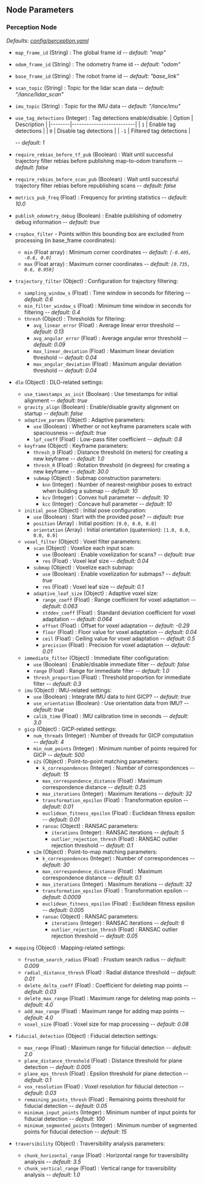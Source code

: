 ## Node Parameters
### Perception Node
_Defaults: [config/perception.yaml](../config/perception.yaml)_

* `map_frame_id` (String) : The global frame id -- _default: "map"_
* `odom_frame_id` (String) : The odometry frame id -- _default: "odom"_
* `base_frame_id` (String) : The robot frame id -- _default: "base_link"_

* `scan_topic` (String) : Topic for the lidar scan data -- _default: "/lance/lidar_scan"_
* `imu_topic` (String) : Topic for the IMU data -- _default: "/lance/imu"_

* `use_tag_detections` (Integer) : Tag detections enable/disable:
  | Option | Description              |
  |--------|--------------------------|
  | `1`    | Enable tag detections    |
  | `0`    | Disable tag detections   |
  | `-1`   | Filtered tag detections  |

  -- _default: 1_

* `require_rebias_before_tf_pub` (Boolean) : Wait until successful trajectory filter rebias before publishing map-to-odom transform -- _default: false_
* `require_rebias_before_scan_pub` (Boolean) : Wait until successful trajectory filter rebias before republishing scans -- _default: false_

* `metrics_pub_freq` (Float) : Frequency for printing statistics -- _default: 10.0_
* `publish_odometry_debug` (Boolean) : Enable publishing of odometry debug information -- _default: true_

* `cropbox_filter` - Points within this bounding box are excluded from processing (in base_frame coordinates):
  * `min` (Float array) : Minimum corner coordinates -- _default: `[-0.405, -0.6, 0.0]`_
  * `max` (Float array) : Maximum corner coordinates -- _default: `[0.735, 0.6, 0.959]`_

* `trajectory_filter` (Object) : Configuration for trajectory filtering:
  * `sampling_window_s` (Float) : Time window in seconds for filtering -- _default: 0.6_
  * `min_filter_window_s` (Float) : Minimum time window in seconds for filtering -- _default: 0.4_
  * `thresh` (Object) : Thresholds for filtering:
    * `avg_linear_error` (Float) : Average linear error threshold -- _default: 0.13_
    * `avg_angular_error` (Float) : Average angular error threshold -- _default: 0.09_
    * `max_linear_deviation` (Float) : Maximum linear deviation threshold -- _default: 0.04_
    * `max_angular_deviation` (Float) : Maximum angular deviation threshold -- _default: 0.04_

* `dlo` (Object) : DLO-related settings:
  * `use_timestamps_as_init` (Boolean) : Use timestamps for initial alignment -- _default: true_
  * `gravity_align` (Boolean) : Enable/disable gravity alignment on startup -- _default: false_
  * `adaptive_params` (Object) : Adaptive parameters:
    * `use` (Boolean) : Whether or not keyframe parameters scale with spaciousness -- _default: true_
    * `lpf_coeff` (Float) : Low-pass filter coefficient -- _default: 0.8_
  * `keyframe` (Object) : Keyframe parameters:
    * `thresh_D` (Float) : Distance threshold (in meters) for creating a new keyframe -- _default: 1.0_
    * `thresh_R` (Float) : Rotation threshold (in degrees) for creating a new keyframe -- _default: 30.0_
    * `submap` (Object) : Submap construction parameters:
      * `knn` (Integer) : Number of nearest-neighbor poses to extract when building a submap -- _default: 10_
      * `kcv` (Integer) : Convex hull parameter -- _default: 10_
      * `kcc` (Integer) : Concave hull parameter -- _default: 10_
  * `initial_pose` (Object) : Initial pose configuration:
    * `use` (Boolean) : Start with the provided pose? -- _default: true_
    * `position` (Array) : Initial position: `[0.0, 0.0, 0.0]`
    * `orientation` (Array) : Initial orientation (quaternion): `[1.0, 0.0, 0.0, 0.0]`
  * `voxel_filter` (Object) : Voxel filter parameters:
    * `scan` (Object) : Voxelize each input scan:
      * `use` (Boolean) : Enable voxelization for scans? -- _default: true_
      * `res` (Float) : Voxel leaf size -- _default: 0.04_
    * `submap` (Object) : Voxelize each submap:
      * `use` (Boolean) : Enable voxelization for submaps? -- _default: true_
      * `res` (Float) : Voxel leaf size -- _default: 0.1_
    * `adaptive_leaf_size` (Object) : Adaptive voxel size:
      * `range_coeff` (Float) : Range coefficient for voxel adaptation -- _default: 0.063_
      * `stddev_coeff` (Float) : Standard deviation coefficient for voxel adaptation -- _default: 0.064_
      * `offset` (Float) : Offset for voxel adaptation -- _default: -0.29_
      * `floor` (Float) : Floor value for voxel adaptation -- _default: 0.04_
      * `ceil` (Float) : Ceiling value for voxel adaptation -- _default: 0.5_
      * `precision` (Float) : Precision for voxel adaptation -- _default: 0.01_
  * `immediate_filter` (Object) : Immediate filter configuration:
    * `use` (Boolean) : Enable/disable immediate filter -- _default: false_
    * `range` (Float) : Range for immediate filter -- _default: 1.0_
    * `thresh_proportion` (Float) : Threshold proportion for immediate filter -- _default: 0.3_
  * `imu` (Object) : IMU-related settings:
    * `use` (Boolean) : Integrate IMU data to hint GICP? -- _default: true_
    * `use_orientation` (Boolean) : Use orientation data from IMU? -- _default: true_
    * `calib_time` (Float) : IMU calibration time in seconds -- _default: 3.0_
  * `gicp` (Object) : GICP-related settings:
    * `num_threads` (Integer) : Number of threads for GICP computation -- _default: 4_
    * `min_num_points` (Integer) : Minimum number of points required for GICP -- _default: 500_
    * `s2s` (Object) : Point-to-point matching parameters:
      * `k_correspondences` (Integer) : Number of correspondences -- _default: 15_
      * `max_correspondence_distance` (Float) : Maximum correspondence distance -- _default: 0.25_
      * `max_iterations` (Integer) : Maximum iterations -- _default: 32_
      * `transformation_epsilon` (Float) : Transformation epsilon -- _default: 0.01_
      * `euclidean_fitness_epsilon` (Float) : Euclidean fitness epsilon -- _default: 0.01_
      * `ransac` (Object) : RANSAC parameters:
        * `iterations` (Integer) : RANSAC iterations -- _default: 5_
        * `outlier_rejection_thresh` (Float) : RANSAC outlier rejection threshold -- _default: 0.1_
    * `s2m` (Object) : Point-to-map matching parameters:
      * `k_correspondences` (Integer) : Number of correspondences -- _default: 30_
      * `max_correspondence_distance` (Float) : Maximum correspondence distance -- _default: 0.1_
      * `max_iterations` (Integer) : Maximum iterations -- _default: 32_
      * `transformation_epsilon` (Float) : Transformation epsilon -- _default: 0.0009_
      * `euclidean_fitness_epsilon` (Float) : Euclidean fitness epsilon -- _default: 0.005_
      * `ransac` (Object) : RANSAC parameters:
        * `iterations` (Integer) : RANSAC iterations -- _default: 6_
        * `outlier_rejection_thresh` (Float) : RANSAC outlier rejection threshold -- _default: 0.05_

* `mapping` (Object) : Mapping-related settings:
  * `frustum_search_radius` (Float) : Frustum search radius -- _default: 0.009_
  * `radial_distance_thresh` (Float) : Radial distance threshold -- _default: 0.01_
  * `delete_delta_coeff` (Float) : Coefficient for deleting map points -- _default: 0.03_
  * `delete_max_range` (Float) : Maximum range for deleting map points -- _default: 4.0_
  * `add_max_range` (Float) : Maximum range for adding map points -- _default: 4.0_
  * `voxel_size` (Float) : Voxel size for map processing -- _default: 0.08_

* `fiducial_detection` (Object) : Fiducial detection settings:
  * `max_range` (Float) : Maximum range for fiducial detection -- _default: 2.0_
  * `plane_distance_threshold` (Float) : Distance threshold for plane detection -- _default: 0.005_
  * `plane_eps_thresh` (Float) : Epsilon threshold for plane detection -- _default: 0.1_
  * `vox_resolution` (Float) : Voxel resolution for fiducial detection -- _default: 0.03_
  * `remaining_points_thresh` (Float) : Remaining points threshold for fiducial detection -- _default: 0.05_
  * `minimum_input_points` (Integer) : Minimum number of input points for fiducial detection -- _default: 100_
  * `minimum_segmented_points` (Integer) : Minimum number of segmented points for fiducial detection -- _default: 15_

* `traversibility` (Object) : Traversibility analysis parameters:
  * `chunk_horizontal_range` (Float) : Horizontal range for traversibility analysis -- _default: 3.5_
  * `chunk_vertical_range` (Float) : Vertical range for traversibility analysis -- _default: 1.0_
